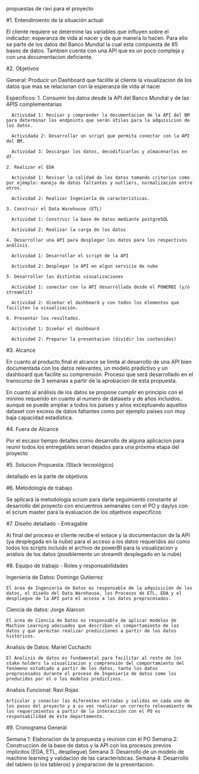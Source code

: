 propuestas de ravi para el proyecto

#1. Entendimiento de la situación actual:



  El cliente requiere se determine las variables que influyen sobre el indicador: esperanza de vida al nacer y de que manera lo hacen. Para ello se parte de los datos del Banco Mundial la cual esta compuesta de 85 bases de datos. Tambien cuenta con una API que es un poco compleja y con una documentacion deficiente.

#2. Objetivos

  General: Producir un Dashboard que facilite al cliente la visualizacion de los datos que mas se relacionan con la esperanza de vida al nacer
  
  Especificos:
    1. Consumir los datos desde la API del Banco Mundial y de las APIS complementarias
      
      Actividad 1: Revisar y comprender la documentacion de la API del BM para determinar los endpoints que serán útiles para la adquisicion de los datos.

      Actividada 2: Desarrollar un script que permita conectar con la API del BM. 

      Actividad 3: Descargar los datos, decodificarlos y almacenarlos en df.

    2. Realizar el EDA

      Actividad 1: Revisar la calidad de los datos tomando criterios como por ejemplo: manejo de datos faltantes y outliers, normalización entre otros.

      Actividad 2: Realizar Ingeniería de características.

    3. Construir el Data Warehouse (ETL)

      Actividad 1: Construir la base de datos mediante postgreSQL

      Actividad 2: Realizar la carga de los datos 

    4. Desarrollar una API para desplegar los datos para los respectivos análisis.

      Actividad 1: Desarrollar el script de la API

      Actividad 2: Desplegar la API en algun servicio de nube

    5. Desarrollar las distintas visualizaciones

      Actividad 1: conectar con la API desarrollada desde el POWERBI (y/o streamlit)

      Actividad 2: diseñar el dashboard y con todos los elementos que faciliten la visualización.

    6. Presentar los resultados.

      Actividad 1: Diseñar el dashboard

      Actividad 2: Preparar la presentacion (dividir los contenidos)


#3. Alcance

  En cuanto al producto final el alcance se limita al desarrollo de una API bien documentada con los datos relevantes, un modelo predictivo y un dashboard que facilite su comprensión. Proceso que será desarrollado en el transcurso de 3 semanas a partir de la aprobacion de esta propuesta.

  En cuanto al análisis de los datos se propone cumplir en principio con el minimo requerido en cuanto al numero de datasets y de años incluidos.. aunque se puede ampliar a todos los paises y años exceptuando aquellos dataset con exceso de datos faltantes como por ejemplo paises con muy baja capacidad estadística.

#4. Fuera de Alcance

  Por el escaso tiempo detalles como desarrollo de alguna aplicacion para reunir todos los entregables seran dejados para una próxima etapa del proyecto

#5. Solucion Propuesta: (Stack tecnológico)

  detallado en la parte de objetivos

#6. Metodología de trabajo

  Se aplicará la metodologia scrum para darle seguimiento constante al desarrollo del proyecto con encuentros semanales con el PO y daylys con el scrum master para la evaluacion de los objetivos especificos

#7. Diseño detallado - Entragable

  Al final del proceso el cliente recibe el enlace y la documentacion de la API (ya desplegada en la nube) para el acceso a los datos requeridos asi como todos los scripts incluido el archivo de powerBI para la visualizacion y analisis de los datos (posiblemente un streamlit desplegado en la nube)

#8. Equipo de trabajo - Roles y responsabilidades 

  
  Ingenieria de Datos: Domingo Gutierrez

    El área de Ingeniería de Datos es responsable de la adquisición de los datos, el diseño del Data Warehouse, los Procesos de ETL, EDA y el despliegue de la API para el acceso a los datos preprocesados.

  Ciencia de datos: Jorge Alarcon

    El area de Ciencia de Datos es responsable de aplicar modelos de Machine Learning adecuados que describan el comportamiento de los datos y que permitan realizar predicciones a partir de los datos históricos.

  Analisis de Datos: Mariel Cochachi

    El Analisis de datos es fundamental para facilitar al resto de los stake holders la visualizacion y comprensión del comportamiento del fenómeno estudiado a partir de los datos, tanto los datos preprocesados durante el proceso de Ingeniería de datos como los producidos por el o los modelos predictivos.

  Analisis Funcional: Ravi Rojas

    Articular y conectar las diferentes entradas y salidas en cada uno de los pasos del proyecto y a su vez realizar un correcto relevamiento de los requerimientos a partir de la interacción con el PO es responsabilidad de éste departamento. 
#9. Cronograma General

  Semana 1: Elaboracion de la propuesta y reunion con el PO
  Semana 2: Construccion de la base de datos y la API con los procesos previos implicitos (EDA, ETL, despliegue)
  Semana 3: Desarrollo de un modelo de machine learning y validacion de las características.
  Semana 4: Desarrollo del tablero (o los tableros) y preparacion de la presentacion.
